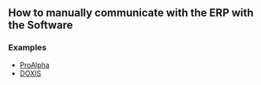 ## How to manually communicate with the ERP with the Software

### Examples

+ [ProAlpha](https://github.com/coolOrangeProjects/1366-Lindner/wiki/ProAlpha-Client)
+ [DOXIS](https://github.com/coolOrangeProjects/MaschinenbauKitzDoxis/wiki/DOXiS4-DMS)